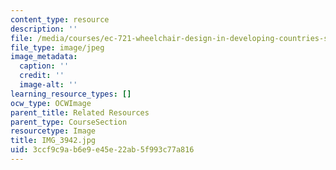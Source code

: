 ```yaml
---
content_type: resource
description: ''
file: /media/courses/ec-721-wheelchair-design-in-developing-countries-spring-2009/3ccf9c9ab6e9e45e22ab5f993c77a816_IMG_3942.jpg
file_type: image/jpeg
image_metadata:
  caption: ''
  credit: ''
  image-alt: ''
learning_resource_types: []
ocw_type: OCWImage
parent_title: Related Resources
parent_type: CourseSection
resourcetype: Image
title: IMG_3942.jpg
uid: 3ccf9c9a-b6e9-e45e-22ab-5f993c77a816
---
```

